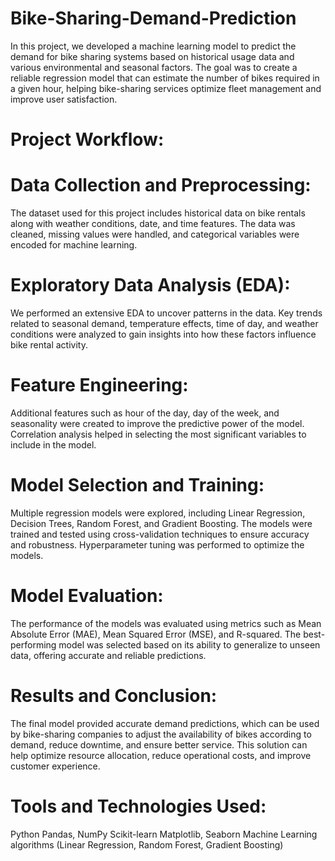 # Bike-Sharing-Demand-Prediction

In this project, we developed a machine learning model to predict the demand for bike sharing systems based on historical usage data and various environmental and seasonal factors. The goal was to create a reliable regression model that can estimate the number of bikes required in a given hour, helping bike-sharing services optimize fleet management and improve user satisfaction.
# Project Workflow:

# Data Collection and Preprocessing:

The dataset used for this project includes historical data on bike rentals along with weather conditions, date, and time features. The data was cleaned, missing values were handled, and categorical variables were encoded for machine learning.

# Exploratory Data Analysis (EDA):

We performed an extensive EDA to uncover patterns in the data. Key trends related to seasonal demand, temperature effects, time of day, and weather conditions were analyzed to gain insights into how these factors influence bike rental activity.

# Feature Engineering:

Additional features such as hour of the day, day of the week, and seasonality were created to improve the predictive power of the model. Correlation analysis helped in selecting the most significant variables to include in the model.

# Model Selection and Training:

Multiple regression models were explored, including Linear Regression, Decision Trees, Random Forest, and Gradient Boosting. The models were trained and tested using cross-validation techniques to ensure accuracy and robustness. Hyperparameter tuning was performed to optimize the models.

# Model Evaluation:

The performance of the models was evaluated using metrics such as Mean Absolute Error (MAE), Mean Squared Error (MSE), and R-squared. The best-performing model was selected based on its ability to generalize to unseen data, offering accurate and reliable predictions.

# Results and Conclusion:

The final model provided accurate demand predictions, which can be used by bike-sharing companies to adjust the availability of bikes according to demand, reduce downtime, and ensure better service. This solution can help optimize resource allocation, reduce operational costs, and improve customer experience.

# Tools and Technologies Used:

Python
Pandas, NumPy
Scikit-learn
Matplotlib, Seaborn
Machine Learning algorithms (Linear Regression, Random Forest, Gradient Boosting)
